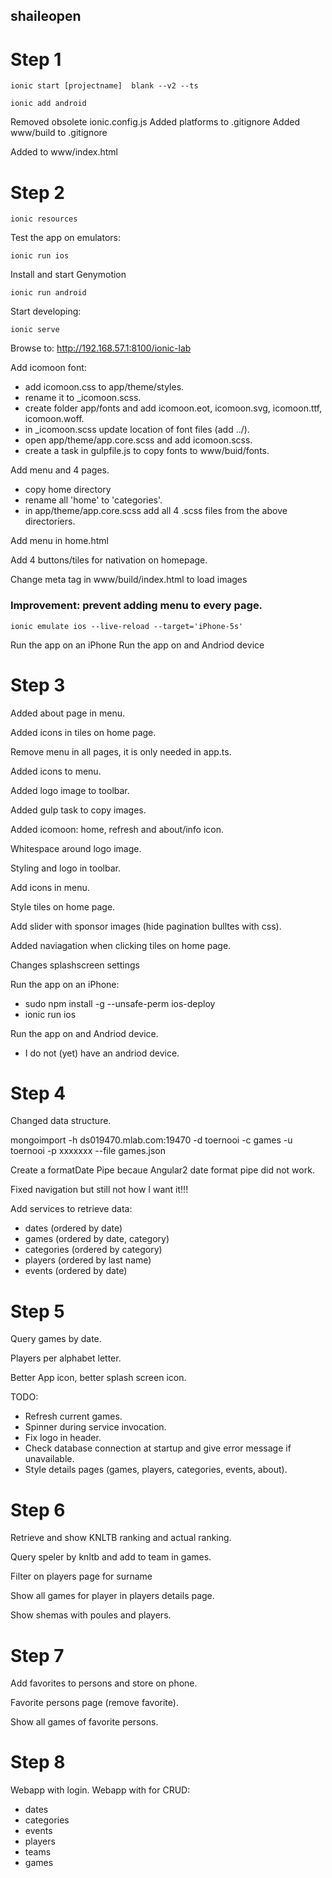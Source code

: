 ## shaileopen

Step 1
======

    ionic start [projectname]  blank --v2 --ts

    ionic add android

Removed obsolete ionic.config.js
Added platforms to .gitignore
Added www/build to .gitignore

Added to www/index.html

  <meta http-equiv="Content-Security-Policy" content="default-src *; script-src 'self' 'unsafe-inline' 'unsafe-eval' *; style-src  'self' 'unsafe-inline' *">


Step 2
======

    ionic resources

Test the app on emulators:

    ionic run ios

Install and start Genymotion 

    ionic run android
    
Start developing:

    ionic serve
    
Browse to: http://192.168.57.1:8100/ionic-lab

Add icomoon font: 
- add icomoon.css to app/theme/styles.
- rename it to _icomoon.scss.
- create folder app/fonts and add icomoon.eot, icomoon.svg, icomoon.ttf, icomoon.woff.
- in _icomoon.scss update location of font files (add ../). 
- open app/theme/app.core.scss and add icomoon.scss.
- create a task in gulpfile.js to copy fonts to www/buid/fonts.

Add menu and 4 pages.
- copy home directory
- rename all 'home' to 'categories'.
- in app/theme/app.core.scss add all 4 .scss files from the above directoriers.

Add menu in home.html

Add 4 buttons/tiles for nativation on homepage.

Change meta tag in www/build/index.html to load images

  <meta http-equiv="Content-Security-Policy" content="default-src *; script-src 'self' 'unsafe-inline' 'unsafe-eval' *; style-src  'self' 'unsafe-inline' *; img-src 'self' data:;">

### Improvement: prevent adding menu to every page.

    ionic emulate ios --live-reload --target='iPhone-5s'

Run the app on an iPhone
Run the app on and Andriod device

Step 3
======
Added about page in menu.

Added icons in tiles on home page.

Remove menu in all pages, it is only needed in app.ts.

Added icons to menu.

Added logo image to toolbar.

Added gulp task to copy images.

Added icomoon: home, refresh and about/info icon.

Whitespace around logo image.

Styling and logo in toolbar.

Add icons in menu.

Style tiles on home page.

Add slider with sponsor images (hide pagination bulltes with css).

Added naviagation when clicking tiles on home page.

Changes splashscreen settings


Run the app on an iPhone:
- sudo npm install -g --unsafe-perm ios-deploy
- ionic run ios

Run the app on and Andriod device.
- I do not (yet) have an andriod device.

Step 4
======
Changed data structure.

mongoimport -h ds019470.mlab.com:19470 -d toernooi -c games -u toernooi -p xxxxxxx --file games.json

Create a formatDate Pipe becaue Angular2 date format pipe did not work.

Fixed navigation but still not how I want it!!!

Add services to retrieve data:
- dates (ordered by date)
- games (ordered by date, category)
- categories (ordered by category)
- players (ordered by last name)
- events (ordered by date)

Step 5
======
Query games by date.

Players per alphabet letter.

Better App icon, better splash screen icon.


TODO:
- Refresh current games.
- Spinner during service invocation.
- Fix logo in header.
- Check database connection at startup and give error message if unavailable.
- Style details pages (games, players, categories, events, about).


Step 6
======
Retrieve and show KNLTB ranking and actual ranking.

Query speler by knltb and add to team in games.

Filter on players page for surname

Show all games for player in players details page.

Show shemas with poules and players.

Step 7
======
Add favorites to persons and store on phone.

Favorite persons page (remove favorite).

Show all games of favorite persons.

Step 8
======
Webapp with login.
Webapp with for CRUD:
- dates
- categories
- events
- players
- teams
- games
